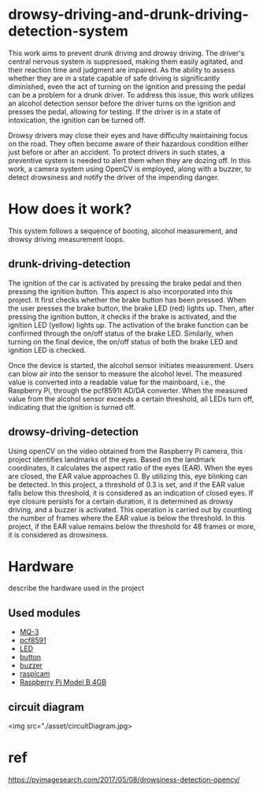# drowsy-driving-and-drunk-driving-detection-system

This work aims to prevent drunk driving and drowsy driving. The driver's central nervous system is suppressed, making them easily agitated, and their reaction time and judgment are impaired. As the ability to assess whether they are in a state capable of safe driving is significantly diminished, even the act of turning on the ignition and pressing the pedal can be a problem for a drunk driver. To address this issue, this work utilizes an alcohol detection sensor before the driver turns on the ignition and presses the pedal, allowing for testing. If the driver is in a state of intoxication, the ignition can be turned off.


Drowsy drivers may close their eyes and have difficulty maintaining focus on the road. They often become aware of their hazardous condition either just before or after an accident. To protect drivers in such states, a preventive system is needed to alert them when they are dozing off. In this work, a camera system using OpenCV is employed, along with a buzzer, to detect drowsiness and notify the driver of the impending danger.

# How does it work?

This system follows a sequence of booting, alcohol measurement, and drowsy driving measurement loops.

## drunk-driving-detection

The ignition of the car is activated by pressing the brake pedal and then pressing the ignition button. This aspect is also incorporated into this project. It first checks whether the brake button has been pressed. When the user presses the brake button, the brake LED (red) lights up. Then, after pressing the ignition button, it checks if the brake is activated, and the ignition LED (yellow) lights up. The activation of the brake function can be confirmed through the on/off status of the brake LED. Similarly, when turning on the final device, the on/off status of both the brake LED and ignition LED is checked.


Once the device is started, the alcohol sensor initiates measurement. Users can blow air into the sensor to measure the alcohol level. The measured value is converted into a readable value for the mainboard, i.e., the Raspberry Pi, through the pcf8591t AD/DA converter. When the measured value from the alcohol sensor exceeds a certain threshold, all LEDs turn off, indicating that the ignition is turned off.

## drowsy-driving-detection

Using openCV on the video obtained from the Raspberry Pi camera, this project identifies landmarks of the eyes. Based on the landmark coordinates, it calculates the aspect ratio of the eyes (EAR). When the eyes are closed, the EAR value approaches 0. By utilizing this, eye blinking can be detected. In this project, a threshold of 0.3 is set, and if the EAR value falls below this threshold, it is considered as an indication of closed eyes. If eye closure persists for a certain duration, it is determined as drowsy driving, and a buzzer is activated. This operation is carried out by counting the number of frames where the EAR value is below the threshold. In this project, if the EAR value remains below the threshold for 48 frames or more, it is considered as drowsiness.

# Hardware

 describe the hardware used in the project

## Used modules

* <a href="https://www.devicemart.co.kr/goods/view?no=1327429">MQ-3</a>
* <a href="https://www.devicemart.co.kr/goods/view?no=12537448">pcf8591</a>
* <a href="https://www.devicemart.co.kr/goods/view?no=2851">LED</a>
* <a href="https://www.devicemart.co.kr/goods/view?no=1361702">button</a>
* <a href="https://www.devicemart.co.kr/goods/view?no=2736">buzzer</a>
* <a href="https://smartstore.naver.com/misoparts/products/5533715543?site_preference=device&NaPm=ct%3Dlfp2u7tv%7Cci%3Dshopn%7Ctr%3Dsls_myr%7Chk%3D7c9d00b72aacb4353e5e3af8bfcf9d3635777aaf%7Ctrx%3D">raspicam</a>
* <a href="https://www.devicemart.co.kr/goods/view?no=12234534">Raspberry Pi Model B 4GB</a>

## circuit diagram
<img src="./asset/circuitDiagram.jpg>

# ref
https://pyimagesearch.com/2017/05/08/drowsiness-detection-opencv/
